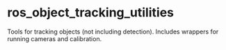 # ros_object_tracking_utilities
Tools for tracking objects (not including detection). Includes wrappers for running cameras and calibration.
